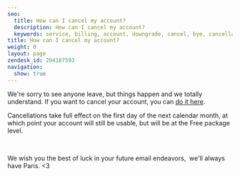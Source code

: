 ```yaml
---
seo:
  title: How can I cancel my account? 
  description: How can I cancel my account? 
  keywords: service, billing, account, downgrade, cancel, bye, cancellation, close, stop
title: How can I cancel my account? 
weight: 0
layout: page
zendesk_id: 204187593
navigation:
  show: true
---
```


We're sorry to see anyone leave, but things happen and we totally understand. If you want to cancel your account, you can [do it&nbsp;here](https://app.sendgrid.com/settings/billing).&nbsp;

Cancellations take full effect on the first day of the next calendar month, at which point your account will still be usable, but will be at the Free package level. &nbsp;

&nbsp;

We wish you the best of&nbsp;luck in your future email endeavors, &nbsp;we'll always have Paris. <3

&nbsp;

